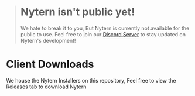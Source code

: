 > # Nytern isn't public yet!
> We hate to break it to you, But Nytern is currently not available for the public to use. Feel free to join our [Discord Server](https://discord.gg/nhZChUfyR4) to stay updated on Nytern's development!

# Client Downloads
We house the Nytern Installers on this repository, Feel free to view the Releases tab to download Nytern

